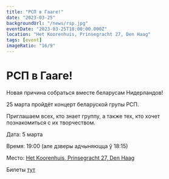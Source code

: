 ```yaml
---
title: "РСП в Гааге!"
date: "2023-03-25"
backgroundUrl: "/news/rsp.jpg"
eventDate: "2023-03-25T18:00:00.000Z"
location: "Het Koorenhuis, Prinsegracht 27, Den Haag"
tags: [event]
imageRatio: "16/9"
---
```


# РСП в Гааге!

Новая причина собраться вместе беларусам Нидерландов! 

25 марта пройдёт концерт беларуской групы РСП. 

Приглашаем всех, кто знает группу, а также тех, кто хочет познакомиться с их творчеством.

Дата: 5 марта

Время: 19:00 (але дзверы адчыняюцца ў 18:15)

Место: [Het Koorenhuis, Prinsegracht 27, Den Haag](https://goo.gl/maps/hJdLL7w4avxfryfR9)

Билеты [тут](https://shop.ikbenaanwezig.nl/tickets/event/rsp)
